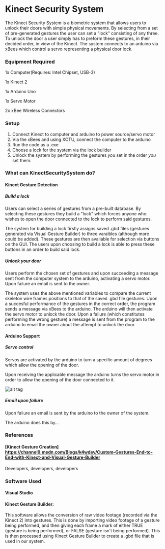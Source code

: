 # Kinect Security System

The Kinect Security System is a biometric system that allows users to unlock their doors with simple physical movements. By selecting from a set of pre-generated gestures the user can set a "lock" consisting of any three. To unlock the door a user simply has to preform these gestures, in their decided order, in view of the Kinect. The system connects to an arduino via xBees which control a servo representing a physical door lock.

### Equipment Required

1x Computer(Requires: Intel Chipset, USB-3)

1x Kinect 2

1x Arduino Uno

1x Servo Motor

2x xBee Wireless Connectors

### Setup

1. Connect Kinect to computer and arduino to power source/servo motor
2. Via the xBees and using XCTU, connect the computer to the arduino
3. Run the code as a .exe
4. Choose a lock for the system via the lock builder
5. Unlock the system by performing the gestures *you* set in the order *you* set them.

### What can KinectSecuritySystem do?

#### Kinect Gesture Detection


##### Build a lock

Users can select a series of gestures from a pre-built database. By selecting these gestures they build a "lock" which forces anyone who wishes to open the door connected to the lock to perform said gestures.

The system for building a lock firstly assigns saved .gbd files (gestures generated via Visual Gesture Builder) to three varaibles (although more could be added). These gestures are then available for selection via buttons on the GUI. The users upon choosing to build a lock is able to press these buttons in an order to build said lock.

##### Unlock your door

Users perform the chosen set of gestures and upon succeeding a message sent from the computer system to the arduino, activating a servo motor. Upon failure an email is sent to the owner.

The system uses the above mentioned variables to compare the current skeleton wire frames positions to that of the saved .gbd file gestures. Upon a succesful performance of the gestures in the correct order, the program sends a message via xBees to the arduino. The arduino will then activate the servo motor to unlock the door. Upon a failure (which constitutes performing the wrong gesture) a message is sent from the program to the arduino to email the owner about the attempt to unlock the door.

#### Arduino Support


##### Servo control

Servos are activated by the arduino to turn a specific amount of degrees which allow the opening of the door.

Upon receiving the applicable message the arduino turns the servo motor in order to allow the opening of the door connected to it.

![alt tag](http://i.imgur.com/BBcRBLy.jpg)

##### Email upon failure

Upon failure an email is sent by the arduino to the owner of the system.

The arduino does this by...

### References

#### [Kinect Gesture Creation] https://channel9.msdn.com/Blogs/k4wdev/Custom-Gestures-End-to-End-with-Kinect-and-Visual-Gesture-Builder

Developers, developers, developers

### Software Used

#### Visual Studio

#### Kinect Gesture Builder:

This software allows the conversion of raw video footage (recorded via the Kinect 2) into gestures. This is done by importing video footage of a gesture being performed, and then giving each frame a mark of either TRUE (gesture is being performed), or FALSE (gesture isn't being performed). This is then processed using Kinect Gesture Builder to create a .gbd file that is used in our system.




